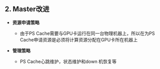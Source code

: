 ## 2. Master改进

* **资源申请策略**
	* 由于PS Cache需要与GPU卡运行在同一台物理机器上，所以在为PS Cache申请资源是必须将计算资源分配在GPU卡所在机器上

*  **管理策略**
	* PS Cache心跳维护，状态维护和down 机恢复等